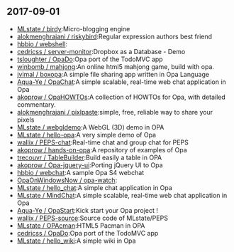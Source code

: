 ## 2017-09-01

* [MLstate / birdy](https://github.com/MLstate/birdy):Micro-blogging engine
* [alokmenghrajani / riskybird](https://github.com/alokmenghrajani/riskybird):Regular expression authors best friend
* [hbbio / webshell](https://github.com/hbbio/webshell):
* [cedricss / server-monitor](https://github.com/cedricss/server-monitor):Dropbox as a Database - Demo
* [tsloughter / OpaDo](https://github.com/tsloughter/OpaDo):Opa port of the TodoMVC app
* [winbomb / mahjong](https://github.com/winbomb/mahjong):An online html5 mahjong game, build with opa.
* [jvimal / boxopa](https://github.com/jvimal/boxopa):A simple file sharing app written in Opa Language
* [Aqua-Ye / OpaChat](https://github.com/Aqua-Ye/OpaChat):A simple scalable, real-time web chat application in Opa
* [akoprow / OpaHOWTOs](https://github.com/akoprow/OpaHOWTOs):A collection of HOWTOs for Opa, with detailed commentary.
* [alokmenghrajani / pixlpaste](https://github.com/alokmenghrajani/pixlpaste):simple, free, reliable way to share your pixels
* [MLstate / webgldemo](https://github.com/MLstate/webgldemo):A WebGL (3D) demo in OPA
* [MLstate / hello-opa](https://github.com/MLstate/hello-opa):A very simple demo of Opa
* [wallix / PEPS-chat](https://github.com/wallix/PEPS-chat):Real-time chat and group chat for PEPS
* [akoprow / hands-on-opa](https://github.com/akoprow/hands-on-opa):A repository of examples of Opa
* [trecouvr / TableBuilder](https://github.com/trecouvr/TableBuilder):Build easily a table in OPA
* [akoprow / Opa-jquery-ui](https://github.com/akoprow/Opa-jquery-ui):Porting jQuery UI to Opa
* [hbbio / webchat](https://github.com/hbbio/webchat):A sample Opa S4 webchat
* [OpaOnWindowsNow / opa-watch](https://github.com/OpaOnWindowsNow/opa-watch):
* [MLstate / hello_chat](https://github.com/MLstate/hello_chat):A simple chat application in Opa
* [MLstate / MindChat](https://github.com/MLstate/MindChat):A simple scalable, real-time web chat application in Opa
* [Aqua-Ye / OpaStart](https://github.com/Aqua-Ye/OpaStart):Kick start your Opa project !
* [wallix / PEPS-source](https://github.com/wallix/PEPS-source):Source code of MLstate/PEPS
* [MLstate / OPAcman](https://github.com/MLstate/OPAcman):HTML5 Pacman in OPA
* [cedricss / OpaDo](https://github.com/cedricss/OpaDo):Opa port of the TodoMVC app
* [MLstate / hello_wiki](https://github.com/MLstate/hello_wiki):A simple wiki in Opa
